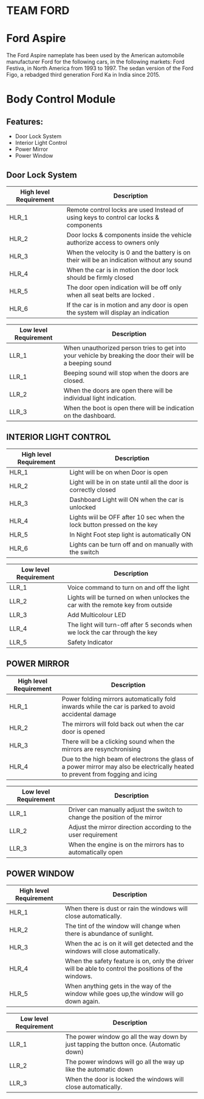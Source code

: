 # TEAM FORD
# Ford Aspire
The Ford Aspire nameplate has been used by the American automobile manufacturer Ford for the following cars, in the following markets: Ford Festiva, in North America from 1993 to 1997. The sedan version of the Ford Figo, a rebadged third generation Ford Ka in India since 2015.

# Body Control Module
## Features:
- Door Lock System
- Interior Light Control
- Power Mirror
- Power Window

## Door Lock System
| High level Requirement | Description |
| --- | --- |
|HLR_1|Remote control locks are used Instead of using keys to  control car locks & components|
|HLR_2|Door locks & components inside the vehicle authorize access to owners only|
|HLR_3| When the velocity is 0 and the battery is on their will be an indication without any sound |
|HLR_4|When the car is in motion the door lock should be firmly closed|
|HLR_5|The door open indication will be off only when all seat belts are locked .|
|HLR_6|If the car is in motion and any door is open the system will display an indication|

| Low level Requirement | Description |
| --- | --- |
| LLR_1 |When unauthorized person tries to get into your vehicle by breaking the door their will be a beeping sound|
| LLR_1 | Beeping sound will stop when the doors are closed.|
| LLR_2 | When the doors are open there will be individual light indication. |
| LLR_3 | When the boot is open there will be indication on the dashboard. |

## INTERIOR LIGHT CONTROL


| High level Requirement | Description |
| --- | --- |
|HLR_1|Light will be on when Door is open|
|HLR_2|Light will be in on state until all the door is correctly closed|
|HLR_3|Dashboard Light will ON when the car is unlocked|
|HLR_4|Lights wiil be OFF after 10 sec when the lock button pressed on the key|
|HLR_5|In Night Foot step light is automatically ON|
|HLR_6|Lights can be turn off and on manually with the switch|


| Low level Requirement | Description |
| --- | --- |
|LLR_1|Voice command to turn on and off the light|
|LLR_2|Lights will be turned on when unlockes the car with the remote key from outside|
|LLR_3|Add Multicolour LED|
|LLR_4|The light will turn-off after 5 seconds when we lock the car through the key|
|LLR_5|Safety Indicator|

## POWER MIRROR

| High level Requirement | Description |
| --- | --- |
| HLR_1 |Power folding mirrors automatically fold inwards while the car is parked to avoid accidental damage|
| HLR_2 | The mirrors will fold back out when the car door is opened|
| HLR_3 | There will be a clicking sound when the mirrors are resynchronising |
| HLR_4 | Due to the high beam of electrons the glass of a power mirror may also be electrically heated to prevent from fogging and icing|

| Low level Requirement | Description |
| --- | --- |
| LLR_1 | Driver can manually adjust the switch to change the position of the mirror|
| LLR_2 | Adjust the mirror direction according to the user requirement |
| LLR_3 | When the engine is on the mirrors has to automatically open |

## POWER WINDOW

| High level Requirement | Description |
| --- | --- |
| HLR_1 |When there is dust or rain the windows will close automatically.|
| HLR_2 | The tint of the window will change when there is abundance of sunlight.|
| HLR_3 | When the ac is on it will get detected and the windows will close automatically. |
| HLR_4 | When the safety feature is on, only the driver will be able to control the positions of the windows.|
| HLR_5  | When anything gets in the way of the window while goes up,the window will go down again.|


| Low level Requirement | Description |
| --- | --- |
| LLR_1 | The power window go all the way down by just tapping the button once. (Automatic down)|
| LLR_2 | The power windows will go all the way up like the automatic down |
| LLR_3 | When the door is locked the windows will close automatically. |



